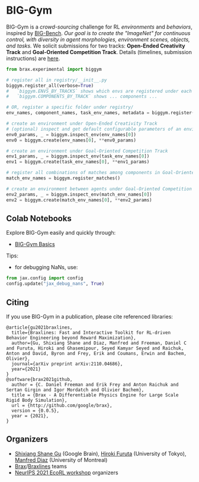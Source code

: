 # BIG-Gym

BIG-Gym is a *crowd-sourcing* challenge for RL *environments* and *behaviors*, inspired by [BIG-Bench](https://github.com/google/BIG-bench). *Our goal is to create the "ImageNet" for continuous control, with diversity in agent morphologies, environment scenes, objects, and tasks.* We solicit submissions for two tracks: **Open-Ended Creativity Track** and **Goal-Oriented Competition Track**. Details (timelines, submission instructions) are [here](https://sites.google.com/view/rlbiggym).

```python
from brax.experimental import biggym

# register all in registry/__init__.py
biggym.register_all(verbose=True)
#   `biggym.ENVS_BY_TRACKS` shows which envs are registered under each track
#   `biggym.COMPONENTS_BY_TRACK` shows ... components ...

# OR, register a specific folder under registry/
env_names, component_names, task_env_names, metadata = biggym.register(registry_name)

# create an environment under Open-Ended Creativity Track
# (optional) inspect and get default configurable parameters of an environment
env0_params, _ = biggym.inspect_env(env_names[0])
env0 = biggym.create(env_names[0], **env0_params)

# create an environment under Goal-Oriented Competition Track
env1_params, _ = biggym.inspect_env(task_env_names[0])
env1 = biggym.create(task_env_names[0], **env1_params)

# register all combinations of matches among components in Goal-Oriented Track
match_env_names = biggym.register_matches()

# create an environment between agents under Goal-Oriented Competition Track
env2_params, _ = biggym.inspect_env(match_env_names[0])
env2 = biggym.create(match_env_names[0], **env2_params)
```

## Colab Notebooks

Explore BIG-Gym easily and quickly through:
* [BIG-Gym Basics](https://colab.research.google.com/github/google/brax/blob/main/notebooks/biggym/biggym.ipynb)

Tips:
* for debugging NaNs, use:
```python
from jax.config import config
config.update("jax_debug_nans", True)
```

## Citing

If you use BIG-Gym in a publication, please cite referenced libraries:

```
@article{gu2021braxlines,
  title={Braxlines: Fast and Interactive Toolkit for RL-driven Behavior Engineering beyond Reward Maximization},
  author={Gu, Shixiang Shane and Diaz, Manfred and Freeman, Daniel C and Furuta, Hiroki and Ghasemipour, Seyed Kamyar Seyed and Raichuk, Anton and David, Byron and Frey, Erik and Coumans, Erwin and Bachem, Olivier},
  journal={arXiv preprint arXiv:2110.04686},
  year={2021}
}
@software{brax2021github,
  author = {C. Daniel Freeman and Erik Frey and Anton Raichuk and Sertan Girgin and Igor Mordatch and Olivier Bachem},
  title = {Brax - A Differentiable Physics Engine for Large Scale Rigid Body Simulation},
  url = {http://github.com/google/brax},
  version = {0.0.5},
  year = {2021},
}
```

## Organizers
* [Shixiang Shane Gu](https://sites.google.com/view/gugurus/home) (Google Brain), [Hiroki Furuta](https://frt03.github.io/) (University of Tokyo), [Manfred Diaz](https://manfreddiaz.github.io/) (University of Montreal)
* [Brax](https://github.com/google/brax)/[Braxlines](https://arxiv.org/abs/2110.04686) teams
* [NeurIPS 2021 EcoRL workshop](https://sites.google.com/view/ecorl2021/home) organizers
